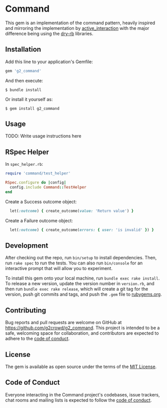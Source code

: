 # Command

This gem is an implementation of the command pattern, heavily inspired and mirroring the implementation by [active_interaction](https://github.com/AaronLasseigne/active_interaction) with the major difference being using the [dry-rb](https://dry-rb.org/) libraries.

## Installation

Add this line to your application's Gemfile:

```ruby
gem 'g2_command'
```

And then execute:

    $ bundle install

Or install it yourself as:

    $ gem install g2_command

## Usage

TODO: Write usage instructions here

## RSpec Helper

In `spec_helper.rb`:

```ruby
require 'command/test_helper'

RSpec.configure do |config|
  config.include Command::TestHelper
end
```

Create a Success outcome object:

```ruby
  let(:outcome) { create_outcome(value: 'Return value') }
```

Create a Failure outcome object:

```ruby
  let(:outcome) { create_outcome(errors: { user: 'is invalid' }) }
```

## Development

After checking out the repo, run `bin/setup` to install dependencies. Then, run `rake spec` to run the tests. You can also run `bin/console` for an interactive prompt that will allow you to experiment.

To install this gem onto your local machine, run `bundle exec rake install`. To release a new version, update the version number in `version.rb`, and then run `bundle exec rake release`, which will create a git tag for the version, push git commits and tags, and push the `.gem` file to [rubygems.org](https://rubygems.org).

## Contributing

Bug reports and pull requests are welcome on GitHub at https://github.com/g2crowd/g2_command. This project is intended to be a safe, welcoming space for collaboration, and contributors are expected to adhere to the [code of conduct](https://github.com/[USERNAME]/g2_command/blob/main/CODE_OF_CONDUCT.md).

## License

The gem is available as open source under the terms of the [MIT License](https://opensource.org/licenses/MIT).

## Code of Conduct

Everyone interacting in the Command project's codebases, issue trackers, chat rooms and mailing lists is expected to follow the [code of conduct](https://github.com/g2crowd/g2_command/blob/main/CODE_OF_CONDUCT.md).
